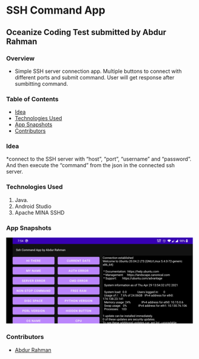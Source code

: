 # SSH Command App
## Oceanize Coding Test submitted by Abdur Rahman

### Overview
* Simple SSH server connection app. Multiple buttons to connect with different ports and submit command. User will get response after sumbitting command.


### Table of Contents
* [Idea](#idea)
* [Technologies Used](#technologies-used)
* [App Snapshots](#app-snapshots)
* [Contributors](#contributors)

### Idea
*connect to the SSH server with “host”, “port”, “username” and “password”. And then execute the “command” from the json in the connected ssh server.

### Technologies Used
1. Java.
2. Android Studio
3. Apache MINA SSHD

### App Snapshots
![Features snapshot 1](https://github.com/abdurdp/SshCommadApp/blob/master/App_Snapshots/feature_set1.jpg?raw=true "Title")

### Contributors
* [Abdur Rahman](https://github.com/abdurdp)


